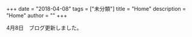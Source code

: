 +++
date = "2018-04-08"
tags = ["未分類"]
title = "Home"
description = "Home"
author = ""
+++

4月8日　ブログ更新しました。
